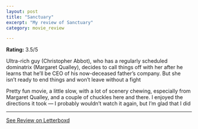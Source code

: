 ```yaml
---
layout: post
title: "Sanctuary"
excerpt: "My review of Sanctuary"
category: movie_review

---
```


**Rating:** 3.5/5

Ultra-rich guy (Christopher Abbot), who has a regularly scheduled dominatrix (Margaret Qualley), decides to call things off with her after he learns that he’ll be CEO of his now-deceased father’s company. But she isn’t ready to end things and won’t leave without a fight

Pretty fun movie, a little slow, with a lot of scenery chewing, especially from Margaret Qualley, and a couple of chuckles here and there. I enjoyed the directions it took — I probably wouldn’t watch it again, but I’m glad that I did

<hr>

[See Review on Letterboxd](https://boxd.it/4lBtDr)
